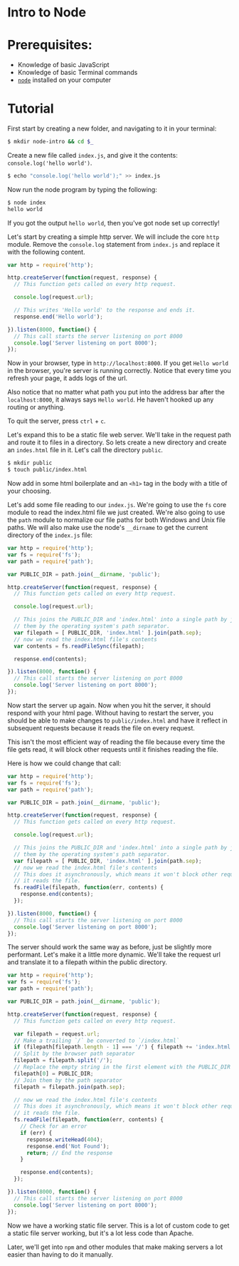 # Intro to Node

# Prerequisites:

- Knowledge of basic JavaScript
- Knowledge of basic Terminal commands
- [`node`][node] installed on your computer

# Tutorial

First start by creating a new folder, and navigating to it in your terminal:

```sh
$ mkdir node-intro && cd $_
```

Create a new file called `index.js`, and give it the contents:
`console.log('hello world')`.

```sh
$ echo "console.log('hello world');" >> index.js
```

Now run the node program by typing the following:

```sh
$ node index
hello world
```

If you got the output `hello world`, then you've got node set up correctly!

Let's start by creating a simple http server. We will include the core `http`
module. Remove the `console.log` statement from `index.js` and replace it with
the following content.

```js
var http = require('http');

http.createServer(function(request, response) {
  // This function gets called on every http request.

  console.log(request.url);

  // This writes 'Hello world' to the response and ends it.
  response.end('Hello world');

}).listen(8000, function() {
  // This call starts the server listening on port 8000
  console.log('Server listening on port 8000');
});
```

Now in your browser, type in `http://localhost:8000`. If you get `Hello world`
in the browser, you're server is running correctly. Notice that every time you
refresh your page, it adds logs of the url.

Also notice that no matter what path you put into the address bar after the
`localhost:8000`, it always says `Hello world`. He haven't hooked up any
routing or anything.

To quit the server, press `ctrl` + `c`.

Let's expand this to be a static file web server. We'll take in the request
path and route it to files in a directory. So lets create a new directory and
create an `indes.html` file in it. Let's call the directory `public`.

```sh
$ mkdir public
$ touch public/index.html
```

Now add in some html boilerplate and an `<h1>` tag in the body with a title of
your choosing.

Let's add some file reading to our `index.js`. We're going to use the `fs`
core module to read the index.html file we just created. We're also going to use
the `path` module to normalize our file paths for both Windows and Unix file
paths. We will also make use the node's `__dirname` to get the current directory
of the `index.js` file:

```js
var http = require('http');
var fs = require('fs');
var path = require('path');

var PUBLIC_DIR = path.join(__dirname, 'public');

http.createServer(function(request, response) {
  // This function gets called on every http request.

  console.log(request.url);

  // This joins the PUBLIC_DIR and 'index.html' into a single path by joining
  // them by the operating system's path separator.
  var filepath = [ PUBLIC_DIR, 'index.html' ].join(path.sep);
  // now we read the index.html file's contents
  var contents = fs.readFileSync(filepath);

  response.end(contents);

}).listen(8000, function() {
  // This call starts the server listening on port 8000
  console.log('Server listening on port 8000');
});
```

Now start the server up again. Now when you hit the server, it should respond
with your html page. Without having to restart the server, you should be able
to make changes to `public/index.html` and have it reflect in subsequent
requests because it reads the file on every request.

This isn't the most efficient way of reading the file because every time the
file gets read, it will block other requests until it finishes reading the file.

Here is how we could change that call:

```js
var http = require('http');
var fs = require('fs');
var path = require('path');

var PUBLIC_DIR = path.join(__dirname, 'public');

http.createServer(function(request, response) {
  // This function gets called on every http request.

  console.log(request.url);

  // This joins the PUBLIC_DIR and 'index.html' into a single path by joining
  // them by the operating system's path separator.
  var filepath = [ PUBLIC_DIR, 'index.html' ].join(path.sep);
  // now we read the index.html file's contents
  // This does it asynchronously, which means it won't block other requests as
  // it reads the file.
  fs.readFile(filepath, function(err, contents) {
    response.end(contents);
  });

}).listen(8000, function() {
  // This call starts the server listening on port 8000
  console.log('Server listening on port 8000');
});
```

The server should work the same way as before, just be slightly more performant.
Let's make it a little more dynamic. We'll take the request url and translate it
to a filepath within the public directory.

```js
var http = require('http');
var fs = require('fs');
var path = require('path');

var PUBLIC_DIR = path.join(__dirname, 'public');

http.createServer(function(request, response) {
  // This function gets called on every http request.

  var filepath = request.url;
  // Make a trailing `/` be converted to `/index.html`
  if (filepath[filepath.length - 1] === '/') { filepath += 'index.html'; }
  // Split by the browser path separator
  filepath = filepath.split('/');
  // Replace the empty string in the first element with the PUBLIC_DIR
  filepath[0] = PUBLIC_DIR;
  // Join them by the path separator
  filepath = filepath.join(path.sep);

  // now we read the index.html file's contents
  // This does it asynchronously, which means it won't block other requests as
  // it reads the file.
  fs.readFile(filepath, function(err, contents) {
    // Check for an error
    if (err) {
      response.writeHead(404);
      response.end('Not Found');
      return; // End the response
    }

    response.end(contents);
  });

}).listen(8000, function() {
  // This call starts the server listening on port 8000
  console.log('Server listening on port 8000');
});
```

Now we have a working static file server. This is a lot of custom code to get
a static file server working, but it's a lot less code than Apache.

Later, we'll get into `npm` and other modules that make making servers a lot
easier than having to do it manually.

[node]: https://nodejs.org/en/
